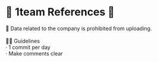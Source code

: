 # 💙 1team References 💙

💫 Data related to the company is prohibited from uploading.
<br/>
<br/>
🧜‍♂️ Guidelines
<br/>
· 1 commit per day
<br/>
· Make comments clear
